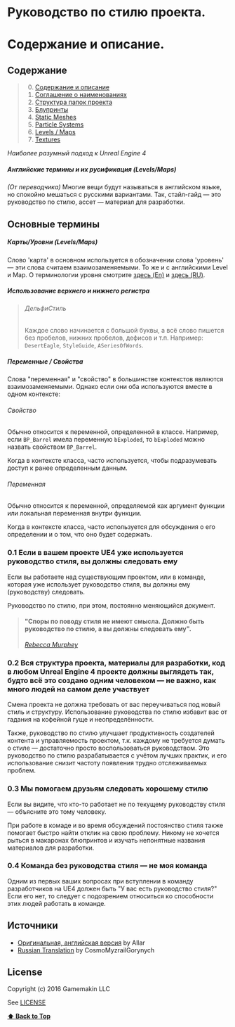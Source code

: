 
<a name="ContentsAndDescription"></a>
# Руководство по стилю проекта. 
# Содержание и описание.

<a name="toc"></a>
## Содержание
> 0. [Содержание и описание](/0-ContentsAndDescription.md)
> 1. [Соглашение о наименованиях](/1-AssetNamingConventions.md)
> 2. [Структура папок проекта](/2-DirectoryStructure.md)
> 3. [Блупринты](/3-Blueprints.md)
> 4. [Static Meshes](4-StaticMeshes.md)
> 5. [Particle Systems](5-ParticleSystems.md)
> 6. [Levels / Maps](6-LevelsMaps.md)
> 7. [Textures](7-Textures.md)

*Наиболее разумный подход к Unreal Engine 4*

<a name="translations"></a>
##### Английские термины и их русификация (Levels/Maps)
_(От переводчика)_ Многие вещи будут называться в английском языке, но спокойно мешаться с русскими вариантами. Так, стайл-гайд — это руководство по стилю, ассет — материал для разработки.

## Основные термины

<a name="terms-level-map"></a>
##### Карты/Уровни (Levels/Maps)

Слово 'карта' в основном используется в обозначении слова 'уровень' — эти слова считаем взаимозаменяемыми. То же и с английскими Level и Map. О терминологии уровня смотрите [здесь (En)](https://en.wikipedia.org/wiki/Level_(video_gaming)) и [здесь (RU)](https://ru.wikipedia.org/wiki/%D0%A3%D1%80%D0%BE%D0%B2%D0%B5%D0%BD%D1%8C_(%D0%B8%D0%B3%D1%80%D1%8B)).

<a name="terms-cases"></a>
##### Использование верхнего и нижнего регистра
> ###### ДельфиСтиль
>
> Каждое слово начинается с большой буквы, а всё слово пишется без пробелов, нижних пробелов, дефисов и т.п. Например: `DesertEagle`, `StyleGuide`, `ASeriesOfWords`.

<a name="terms-var-prop"></a>
##### Переменные / Свойства

Слова "переменная" и "свойство" в большинстве контекстов являются взаимозаменяемыми. Однако если они оба используются вместе в одном контексте:

<a name="terms-property"></a>
###### Свойство
Обычно относится к переменной, определенной в классе. Например, если `BP_Barrel` имела переменную `bExploded`, то `bExploded` можно назвать свойством `BP_Barrel`. 

Когда в контексте класса, часто используется, чтобы подразумевать доступ к ранее определенным данным.

<a name="terms-variable"></a>
###### Переменная
Обычно относится к переменной, определяемой как аргумент функции или локальная переменная внутри функции.

Когда в контексте класса, часто используется для обсуждения о его определении и о том, что оно будет содержать.

<a name="0.1"></a>
### 0.1 Если в вашем проекте UE4 уже используется руководство стиля, вы должны следовать ему

Если вы работаете над существующим проектом, или в команде, которая уже использует руководство стиля, вы должны ему (руководству) следовать.

Руководство по стилю, при этом, постоянно меняющийся документ.

> #### "Споры по поводу стиля не имеют смысла. Должно быть руководство по стилю, а вы должны следовать ему".
> [_Rebecca Murphey_](https://rmurphey.com)

<a name="0.2"></a>
### 0.2 Вся структура проекта, материалы для разработки, код в любом Unreal Engine 4 проекте должны выглядеть так, будто всё это создано одним человеком — не важно, как много людей на самом деле участвует

Смена проекта не должна требовать от вас переучиваться под новый стиль и структуру. Использование руководства по стилю избавит вас от гадания на кофейной гуще и неопределённости.

Также, руководство по стилю улучшает продуктивность создателей контента и управляемость проектом, т.к. каждому не требуется думать о стиле — достаточно просто воспользоваться руководством. Это руководство по стилю разрабатывается с учётом лучших практик, и его использование снизит частоту появления трудно отслеживаемых проблем.

<a name="0.3"></a>
### 0.3 Мы помогаем друзьям следовать хорошему стилю

Если вы видите, что кто-то работает не по текущему руководству стиля — объясните это тому человеку.

При работе в комаде и во время обсуждений постоянство стиля также помогает быстро найти отклик на свою проблему. Никому не хочется рыться в макаронах блюпринтов и изучать непонятные названия материалов для разработки.

<a name="0.4"></a>
### 0.4 Команда без руководства стиля — не моя команда 

Одним из первых ваших вопросах при вступлении в команду разработчиков на UE4 должен быть "У вас есть руководство стиля?" Если его нет, то следует с подозрением относиться ко способности этих людей работать в команде.

## Источники
* [Оригинальная, английская версия](https://github.com/Allar/ue4-style-guide/README.md) by Allar
* [Russian Translation](https://github.com/CosmoMyzrailGorynych/ue4-style-guide-rus/blob/master/README.md) by CosmoMyzrailGorynych

## License

Copyright (c) 2016 Gamemakin LLC

See [LICENSE](/LICENSE)

**[⬆ Back to Top](#ContentsAndDescription)**
